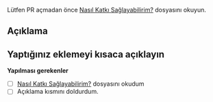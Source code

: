 Lütfen PR açmadan önce [Nasıl Katkı Sağlayabilirim?](https://github.com/salihgueler/flutter-rehberi/blob/master/CONTRIBUTING.md) dosyasını okuyun.

## Açıklama

Yaptığınız eklemeyi kısaca açıklayın
---

**Yapılması gerekenler**

- [ ] [Nasıl Katkı Sağlayabilirim?](https://github.com/salihgueler/flutter-rehberi/blob/master/CONTRIBUTING.md) dosyasını okudum
- [ ] Açıklama kısmını doldurdum.
